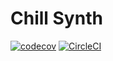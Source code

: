 # Chill Synth

[![codecov](https://codecov.io/gh/christopherfujino/chill-synth/branch/master/graph/badge.svg)](https://codecov.io/gh/christopherfujino/chill-synth)
[![CircleCI](https://circleci.com/gh/christopherfujino/chill-synth.svg?style=svg)](https://circleci.com/gh/christopherfujino/chill-synth)
